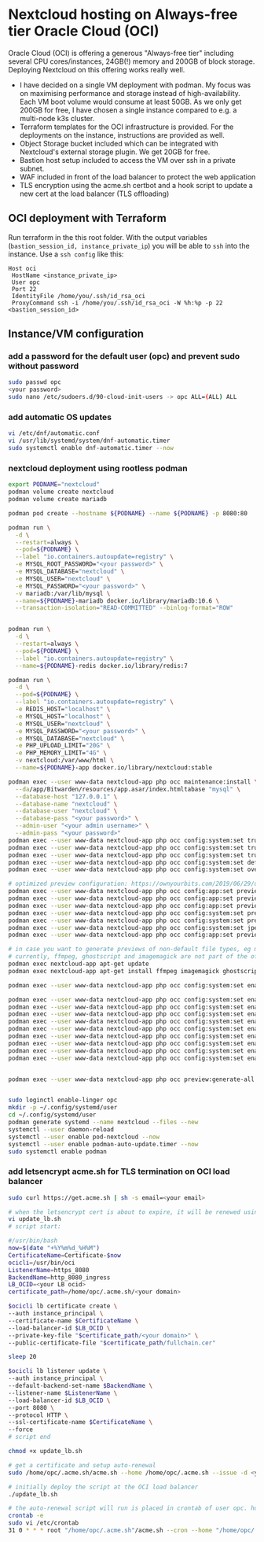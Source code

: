 # Nextcloud hosting on Always-free tier Oracle Cloud (OCI)

Oracle Cloud (OCI) is offering a generous "Always-free tier" including several CPU cores/instances, 24GB(!) memory and 200GB of block storage. Deploying Nextcloud on this offering works really well.

- I have decided on a single VM deployment with podman. My focus was on maximising performance and storage instead of high-availability. Each VM boot volume would consume at least 50GB. As we only get 200GB for free, I have chosen a single instance compared to e.g. a multi-node k3s cluster.  
- Terraform templates for the OCI infrastructure is provided. For the deployments on the instance, instructions are provided as well.
- Object Storage bucket included which can be integrated with Nextcloud's external storage plugin. We get 20GB for free.
- Bastion host setup included to access the VM over ssh in a private subnet.
- WAF included in front of the load balancer to protect the web application
- TLS encryption using the acme.sh certbot and a hook script to update a new cert at the load balancer (TLS offloading)

## OCI deployment with Terraform

Run terraform in the this root folder. With the output variables (`bastion_session_id, instance_private_ip`) you will be able to `ssh` into the instance. Use a `ssh config` like this:

```text
Host oci
 HostName <instance_private_ip>
 User opc
 Port 22
 IdentityFile /home/you/.ssh/id_rsa_oci 
 ProxyCommand ssh -i /home/you/.ssh/id_rsa_oci -W %h:%p -p 22 <bastion_session_id>
 ```

## Instance/VM configuration

### add a password for the default user (opc) and prevent sudo without password
```bash
sudo passwd opc 
<your password>
sudo nano /etc/sudoers.d/90-cloud-init-users -> opc ALL=(ALL) ALL
```

### add automatic OS updates
```bash
vi /etc/dnf/automatic.conf
vi /usr/lib/systemd/system/dnf-automatic.timer
sudo systemctl enable dnf-automatic.timer --now
```

### nextcloud deployment using rootless podman 
```bash
export PODNAME="nextcloud"
podman volume create nextcloud
podman volume create mariadb

podman pod create --hostname ${PODNAME} --name ${PODNAME} -p 8080:80

podman run \
  -d \
  --restart=always \
  --pod=${PODNAME} \
  --label "io.containers.autoupdate=registry" \
  -e MYSQL_ROOT_PASSWORD="<your password>" \
  -e MYSQL_DATABASE="nextcloud" \
  -e MYSQL_USER="nextcloud" \
  -e MYSQL_PASSWORD="<your password>" \
  -v mariadb:/var/lib/mysql \
  --name=${PODNAME}-mariadb docker.io/library/mariadb:10.6 \
  --transaction-isolation="READ-COMMITTED" --binlog-format="ROW"


podman run \
  -d \
  --restart=always \
  --pod=${PODNAME} \
  --label "io.containers.autoupdate=registry" \
  --name=${PODNAME}-redis docker.io/library/redis:7

podman run \
  -d \
  --pod=${PODNAME} \
  --label "io.containers.autoupdate=registry" \
  -e REDIS_HOST="localhost" \
  -e MYSQL_HOST="localhost" \
  -e MYSQL_USER="nextcloud" \
  -e MYSQL_PASSWORD="<your password>" \
  -e MYSQL_DATABASE="nextcloud" \
  -e PHP_UPLOAD_LIMIT="20G" \
  -e PHP_MEMORY_LIMIT="4G" \
  -v nextcloud:/var/www/html \
  --name=${PODNAME}-app docker.io/library/nextcloud:stable

podman exec --user www-data nextcloud-app php occ maintenance:install \
  --da/app/Bitwarden/resources/app.asar/index.htmltabase "mysql" \
  --database-host "127.0.0.1" \
  --database-name "nextcloud" \
  --database-user "nextcloud" \
  --database-pass "<your password>" \
  --admin-user "<your admin username>" \
  --admin-pass "<your password>" 
podman exec --user www-data nextcloud-app php occ config:system:set trusted_domains 2 --value=<your domain static ip>
podman exec --user www-data nextcloud-app php occ config:system:set trusted_domains 3 --value=<your domain>
podman exec --user www-data nextcloud-app php occ config:system:set trusted_proxies 0 --value=<your domain static ip>
podman exec --user www-data nextcloud-app php occ config:system:set default_phone_region --type string --value="DE"
podman exec --user www-data nextcloud-app php occ config:system:set overwriteprotocol --value "https"

# optimized preview configuration: https://ownyourbits.com/2019/06/29/understanding-and-improving-nextcloud-previews/
podman exec --user www-data nextcloud-app php occ config:app:set previewgenerator squareSizes --value="32 256"
podman exec --user www-data nextcloud-app php occ config:app:set previewgenerator widthSizes  --value="256 384"
podman exec --user www-data nextcloud-app php occ config:app:set previewgenerator heightSizes --value="256"
podman exec --user www-data nextcloud-app php occ config:system:set preview_max_x --value 2048
podman exec --user www-data nextcloud-app php occ config:system:set preview_max_y --value 2048
podman exec --user www-data nextcloud-app php occ config:system:set jpeg_quality --value 60
podman exec --user www-data nextcloud-app php occ config:app:set preview jpeg_quality --value="60"

# in case you want to generate previews of non-default file types, eg movie or heic files, this snippet needs to run regularly
# currently, ffmpeg, ghostscript and imagemagick are not part of the official docker image
podman exec nextcloud-app apt-get update
podman exec nextcloud-app apt-get install ffmpeg imagemagick ghostscript --yes

podman exec --user www-data nextcloud-app php occ config:system:set enable_previews --value=true

podman exec --user www-data nextcloud-app php occ config:system:set enabledPreviewProviders 0 --value="OC\\Preview\\TXT"
podman exec --user www-data nextcloud-app php occ config:system:set enabledPreviewProviders 1 --value="OC\\Preview\\MarkDown"
podman exec --user www-data nextcloud-app php occ config:system:set enabledPreviewProviders 2 --value="OC\\Preview\\MP4"
podman exec --user www-data nextcloud-app php occ config:system:set enabledPreviewProviders 3 --value="OC\\Preview\\Image"
podman exec --user www-data nextcloud-app php occ config:system:set enabledPreviewProviders 4 --value="OC\\Preview\\Movie"
podman exec --user www-data nextcloud-app php occ config:system:set enabledPreviewProviders 5 --value="OC\\Preview\\GIF"
podman exec --user www-data nextcloud-app php occ config:system:set enabledPreviewProviders 6 --value="OC\\Preview\\HEIC"
podman exec --user www-data nextcloud-app php occ config:system:set enabledPreviewProviders 7 --value="OC\\Preview\\BMP"
podman exec --user www-data nextcloud-app php occ config:system:set enabledPreviewProviders 8 --value="OC\\Preview\\JPEG"


podman exec --user www-data nextcloud-app php occ preview:generate-all -vvv


sudo loginctl enable-linger opc
mkdir -p ~/.config/systemd/user
cd ~/.config/systemd/user
podman generate systemd --name nextcloud --files --new
systemctl --user daemon-reload
systemctl --user enable pod-nextcloud --now
systemctl --user enable podman-auto-update.timer --now
sudo systemctl enable podman 
```

### add letsencrypt acme.sh for TLS termination on OCI load balancer
```bash
sudo curl https://get.acme.sh | sh -s email=<your email>

# when the letsencrypt cert is about to expire, it will be renewed using a cronjob. we want to also update the cert in the OCI load balancer. this script will be invoked after each cert renewal.
vi update_lb.sh 
# script start:

#/usr/bin/bash
now=$(date "+%Y%m%d_%H%M")
CertificateName=Certificate-$now
ocicli=/usr/bin/oci
ListenerName=https_8080
BackendName=http_8080_ingress
LB_OCID=<your LB ocid>
certificate_path=/home/opc/.acme.sh/<your domain>

$ocicli lb certificate create \
--auth instance_principal \
--certificate-name $CertificateName \
--load-balancer-id $LB_OCID \
--private-key-file "$certificate_path/<your domain>" \
--public-certificate-file "$certificate_path/fullchain.cer"

sleep 20

$ocicli lb listener update \
--auth instance_principal \
--default-backend-set-name $BackendName \
--listener-name $ListenerName \
--load-balancer-id $LB_OCID \
--port 8080 \
--protocol HTTP \
--ssl-certificate-name $CertificateName \
--force
# script end

chmod +x update_lb.sh

# get a certificate and setup auto-renewal
sudo /home/opc/.acme.sh/acme.sh --home /home/opc/.acme.sh --issue -d <your domain> --standalone --force --renew-hook /home/opc/update_lb.sh --server letsencrypt

# initially deploy the script at the OCI load balancer
./update_lb.sh

# the auto-renewal script will run is placed in crontab of user opc. however, we need to run the script with root priviledged. move the auto-generated line from the user's crontab to /etc/crontab
crontab -e
sudo vi /etc/crontab
31 0 * * * root "/home/opc/.acme.sh"/acme.sh --cron --home "/home/opc/.acme.sh" > /dev/null
```
